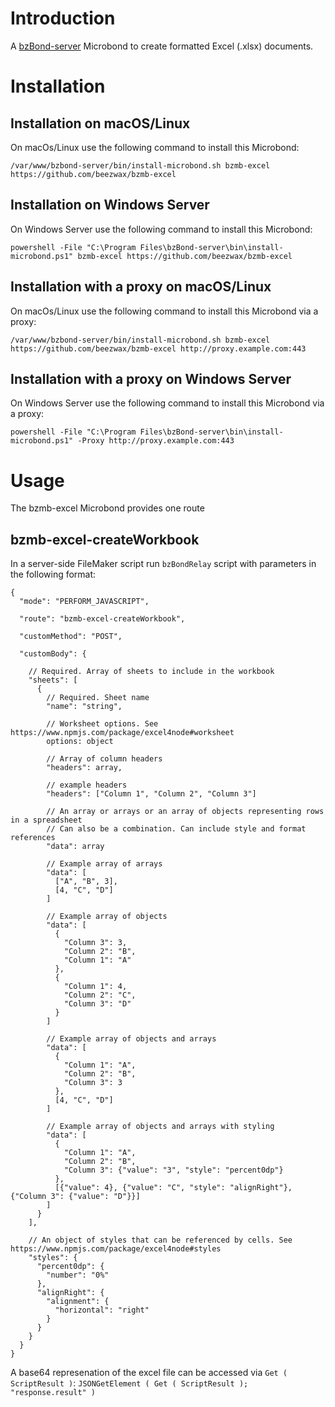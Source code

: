 # Introduction

A [bzBond-server](https://github.com/beezwax/bzBond/tree/main/packages/bzBond-server#bzbond-server) Microbond to create formatted Excel (.xlsx) documents.

# Installation

## Installation on macOS/Linux

On macOs/Linux use the following command to install this Microbond:

`/var/www/bzbond-server/bin/install-microbond.sh bzmb-excel https://github.com/beezwax/bzmb-excel`

## Installation on Windows Server

On Windows Server use the following command to install this Microbond:

`powershell -File "C:\Program Files\bzBond-server\bin\install-microbond.ps1" bzmb-excel https://github.com/beezwax/bzmb-excel`

## Installation with a proxy on macOS/Linux

On macOs/Linux use the following command to install this Microbond via a proxy:

`/var/www/bzbond-server/bin/install-microbond.sh bzmb-excel https://github.com/beezwax/bzmb-excel http://proxy.example.com:443`

## Installation with a proxy on Windows Server

On Windows Server use the following command to install this Microbond via a proxy:

`powershell -File "C:\Program Files\bzBond-server\bin\install-microbond.ps1" -Proxy http://proxy.example.com:443`

# Usage

The bzmb-excel Microbond provides one route

## bzmb-excel-createWorkbook

In a server-side FileMaker script run `bzBondRelay` script with parameters in the following format:

```
{
  "mode": "PERFORM_JAVASCRIPT",

  "route": "bzmb-excel-createWorkbook",

  "customMethod": "POST",

  "customBody": {
    
    // Required. Array of sheets to include in the workbook 
    "sheets": [
      {
        // Required. Sheet name
        "name": "string",

        // Worksheet options. See https://www.npmjs.com/package/excel4node#worksheet
        options: object

        // Array of column headers
        "headers": array,
        
        // example headers
        "headers": ["Column 1", "Column 2", "Column 3"]

        // An array or arrays or an array of objects representing rows in a spreadsheet
        // Can also be a combination. Can include style and format references
        "data": array

        // Example array of arrays
        "data": [
          ["A", "B", 3],
          [4, "C", "D"]
        ]

        // Example array of objects
        "data": [
          {
            "Column 3": 3,
            "Column 2": "B",
            "Column 1": "A"
          },
          {
            "Column 1": 4,
            "Column 2": "C",
            "Column 3": "D"
          }
        ]

        // Example array of objects and arrays
        "data": [
          {
            "Column 1": "A",
            "Column 2": "B",
            "Column 3": 3
          },
          [4, "C", "D"]
        ]

        // Example array of objects and arrays with styling
        "data": [
          {
            "Column 1": "A",
            "Column 2": "B",
            "Column 3": {"value": "3", "style": "percent0dp"}
          },
          [{"value": 4}, {"value": "C", "style": "alignRight"}, {"Column 3": {"value": "D"}}]
        ]
      }
    ],

    // An object of styles that can be referenced by cells. See https://www.npmjs.com/package/excel4node#styles
    "styles": {
      "percent0dp": {
        "number": "0%"
      },
      "alignRight": {
        "alignment": {
          "horizontal": "right"
        }
      }
    }
  }
}

```

A base64 represenation of the excel file can be accessed via `Get ( ScriptResult )`:
`JSONGetElement ( Get ( ScriptResult ); "response.result" )`